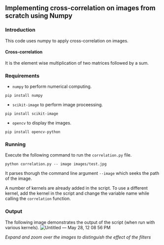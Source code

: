 ## Implementing cross-correlation on images from scratch using Numpy

### Introduction
This code uses numpy to apply cross-correlation on images. 

#### Cross-correlation
It is the element wise multiplication of two matrices followed by a sum. 

### Requirements 
* `numpy` to perform numerical computing. 
```
pip install numpy
```
* `scikit-image` to perform image proceessing.
```
pip install scikit-image
```
* `opencv` to display the images.
```
pip install opencv-python
```
### Running
Execute the following command to run the `correlation.py` file.
```
python correlation.py -- image images/test.jpg
```
It parses thorugh the command line argument `--image` which seeks the path of the image.

A number of kernels are already added in the script. To use a different kernel, add the kernel in the script and change the variable name while calling the `correlation` function. 

### Output
The following image demonstrates the output of the script (when run with various kernels). 
![Untitled — May 28, 12 08 56 PM](https://user-images.githubusercontent.com/30223211/119944606-173eaf00-bfb2-11eb-96bc-8c692dae651e.png)

_Expand and zoom over the images to distinguish the effect of the filters_

